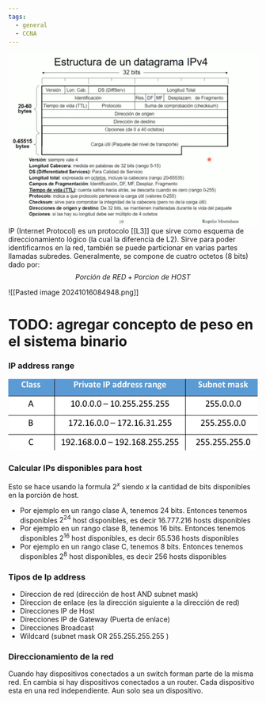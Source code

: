 ```yaml
---
tags:
  - general
  - CCNA
---
```


![](_anexos_/Screenshot%20from%202023-11-13%2008-56-34.png)
IP (Internet Protocol) es un protocolo [[L3]] que sirve como esquema de direccionamiento lógico (la cual la diferencia de L2). Sirve para poder identificarnos en la red, también se puede particionar en varias partes llamadas subredes. Generalmente, se compone de cuatro octetos (8 bits) dado por: 
$$Porción\ de\ RED + Porcion\ de\ HOST$$

![[Pasted image 20241016084948.png]]

# TODO: agregar concepto de peso en el sistema binario

### IP address range
![](_anexos_/ip-classes.png)
### Calcular IPs disponibles para host
Esto se hace usando la formula $2^{x}$ siendo $x$ la cantidad de bits disponibles en la porción de host. 
- Por ejemplo en un rango clase A, tenemos 24 bits. Entonces tenemos disponibles $2^{24}$ host disponibles, es decir $16.777.216$ hosts disponibles
- Por ejemplo en un rango clase B, tenemos 16 bits. Entonces tenemos disponibles $2^{16}$ host disponibles, es decir $65.536$ hosts disponibles
- Por ejemplo en un rango clase C, tenemos 8 bits. Entonces tenemos disponibles $2^8$ host disponibles, es decir $256$ hosts disponibles

### Tipos de Ip address
- Direccion de red  (dirección de host AND subnet mask)
- Direccion de enlace (es la dirección siguiente a la dirección de red)
- Direcciones IP de Host
- Direcciones IP de Gateway (Puerta de enlace)
- Direcciones Broadcast
- Wildcard (subnet mask OR 255.255.255.255 )

### Direccionamiento de la red
Cuando hay dispositivos conectados a un switch forman parte de la misma red.
En cambia si hay dispositivos conectados a un router. Cada dispositivo esta en una red independiente. Aun solo sea un dispositivo.
